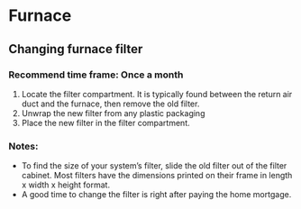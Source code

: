 # Furnace

## Changing furnace filter

### Recommend time frame: Once a month

1. Locate the filter compartment. It is typically found between the return air duct and the furnace, then remove the old filter.
2. Unwrap the new filter from any plastic packaging
3. Place the new filter in the filter compartment.

### Notes: 
* To find the size of your system’s filter, slide the old filter out of the filter cabinet. Most filters have the dimensions printed on their frame in length x width x height format.
* A good time to change the filter is right after paying the home mortgage.

